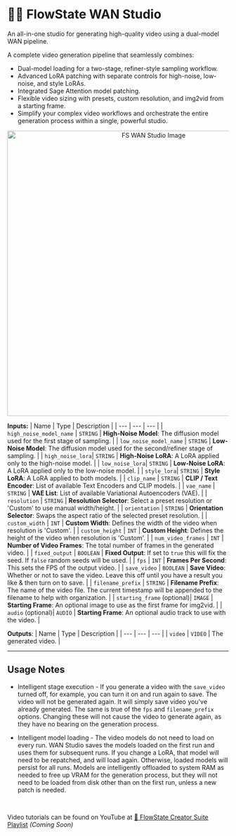 # 🌊🍿 FlowState WAN Studio

An all-in-one studio for generating high-quality video using a dual-model WAN pipeline.

A complete video generation pipeline that seamlessly combines:
- Dual-model loading for a two-stage, refiner-style sampling workflow.
- Advanced LoRA patching with separate controls for high-noise, low-noise, and style LoRAs.
- Integrated Sage Attention model patching.
- Flexible video sizing with presets, custom resolution, and img2vid from a starting frame.
- Simplify your complex video workflows and orchestrate the entire generation process within a single, powerful studio.

<p align="center">
<img width='650' src='https://github.com/flowstateeng/FlowState-Creator-Nodes/blob/main/imgs/FlowState%20WAN%20Studio.webp' alt='FS WAN Studio Image'/>
</p>

**Inputs:**
| Name | Type | Description |
| --- | --- | --- |
| `high_noise_model_name` | `STRING` | **High-Noise Model**: The diffusion model used for the first stage of sampling. |
| `low_noise_model_name` | `STRING` | **Low-Noise Model**: The diffusion model used for the second/refiner stage of sampling. |
| `high_noise_lora`| `STRING` | **High-Noise LoRA**: A LoRA applied only to the high-noise model. |
| `low_noise_lora`| `STRING` | **Low-Noise LoRA**: A LoRA applied only to the low-noise model. |
| `style_lora`| `STRING` | **Style LoRA**: A LoRA applied to both models. |
| `clip_name` | `STRING` | **CLIP / Text Encoder**: List of available Text Encoders and CLIP models. |
| `vae_name` | `STRING` | **VAE List**: List of available Variational Autoencoders (VAE). |
| `resolution` | `STRING` | **Resolution Selector**: Select a preset resolution or 'Custom' to use manual width/height. |
| `orientation` | `STRING` | **Orientation Selector**: Swaps the aspect ratio of the selected preset resolution. |
| `custom_width` | `INT` | **Custom Width**: Defines the width of the video when resolution is 'Custom'. |
| `custom_height` | `INT` | **Custom Height**: Defines the height of the video when resolution is 'Custom'. |
| `num_video_frames` | `INT` | **Number of Video Frames**: The total number of frames in the generated video. |
| `fixed_output` | `BOOLEAN` | **Fixed Output**: If set to `true` this will fix the seed. If `false` random seeds will be used. |
| `fps` | `INT` | **Frames Per Second**: This sets the FPS of the output video. |
| `save_video` | `BOOLEAN` | **Save Video**: Whether or not to save the video. Leave this off until you have a result you like & then turn on to save. |
| `filename_prefix` | `STRING` | **Filename Prefix**: The name of the video file. The current timestamp will be appended to the filename to help with organization. |
| `starting_frame` (optional)| `IMAGE` | **Starting Frame**: An optional image to use as the first frame for img2vid. |
| `audio` (optional)| `AUDIO` | **Starting Frame**: An optional audio track to use with the video. |

**Outputs**:
| Name | Type | Description |
| --- | --- | --- |
| `video` | `VIDEO` | The generated video. |

---

## Usage Notes

* Intelligent stage execution - If you generate a video with the `save_video` turned off, for example, you can turn it on and run again to save. The video will not be generated again. It will simply save video you've already generated. The same is true of the `fps` and `filename_prefix` options. Changing these will not cause the video to generate again, as they have no bearing on the generation process.

* Intelligent model loading - The video models do not need to load on every run. WAN Studio saves the models loaded on the first run and uses them for subsequent runs. If you change a LoRA, that model will need to be repatched, and will load again. Otherwise, loaded models will persist for all runs. Models are intelligently offloaded to system RAM as needed to free up VRAM for the generation process, but they will not need to be loaded from disk other than on the first run, unless a new patch is needed.

<br/>

Video tutorials can be found on YouTube at [🌊 FlowState Creator Suite Playlist](https://www.youtube.com/playlist?list=PLopF-DMGUFkTulZRkSpRmKFcTENKFicws) *(Coming Soon)*
